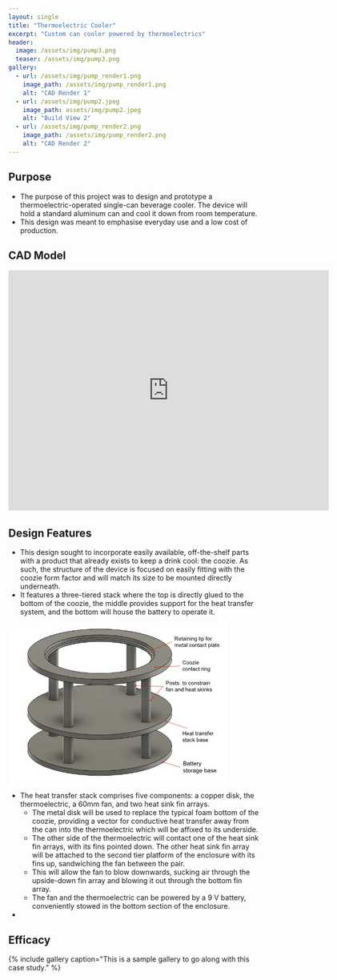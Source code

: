 ```yaml
---
layout: single
title: "Thermoelectric Cooler"
excerpt: "Custom can cooler powered by thermoelectrics"
header:
  image: /assets/img/pump3.png
  teaser: /assets/img/pump3.png
gallery:
  - url: /assets/img/pump_render1.png
    image_path: /assets/img/pump_render1.png
    alt: "CAD Render 1"
  - url: /assets/img/pump2.jpeg
    image_path: assets/img/pump2.jpeg
    alt: "Build View 2"
  - url: /assets/img/pump_render2.png
    image_path: /assets/img/pump_render2.png
    alt: "CAD Render 2"
---
```


## Purpose

* The purpose of this project was to design and prototype a thermoelectric-operated single-can beverage cooler. The device will hold a standard aluminum can and cool it down from room temperature.
* This design was meant to emphasise everyday use and a low cost of production.

## CAD Model
<iframe src="https://vanderbilt744.autodesk360.com/shares/public/SHd38bfQT1fb47330c9942c27ec9049f9ea0?mode=embed" width="640" height="480" allowfullscreen="true" webkitallowfullscreen="true" mozallowfullscreen="true"  frameborder="0"></iframe>

## Design Features

* This design sought to incorporate easily available, off-the-shelf parts with a product that already exists to keep a drink cool: the coozie. As such, the structure of the device is focused on easily fitting with the coozie form factor and will match its size to be mounted directly underneath.
* It features a three-tiered stack where the top is directly glued to the bottom of the coozie, the middle provides support for the heat transfer system, and the bottom will house the battery to operate it.

![Image](/assets/img/heatStackDiag.jpg)

* The heat transfer stack comprises five components: a copper disk, the thermoelectric, a 60mm fan, and two heat sink fin arrays. 
  * The metal disk will be used to replace the typical foam bottom of the coozie, providing a vector for conductive heat transfer away from the can into the thermoelectric which will be affixed to its underside. 
  * The other side of the thermoelectric will contact one of the heat sink fin arrays, with its fins pointed down. The other heat sink fin array will be attached to the second tier platform of the enclosure with its fins up, sandwiching the fan between the pair. 
  * This will allow the fan to blow downwards, sucking air through the upside-down fin array and blowing it out through the bottom fin array. 
  * The fan and the thermoelectric can be powered by a 9 V battery, conveniently stowed in the bottom section of the enclosure.
* 

## Efficacy

{% include gallery caption="This is a sample gallery to go along with this case study." %}
